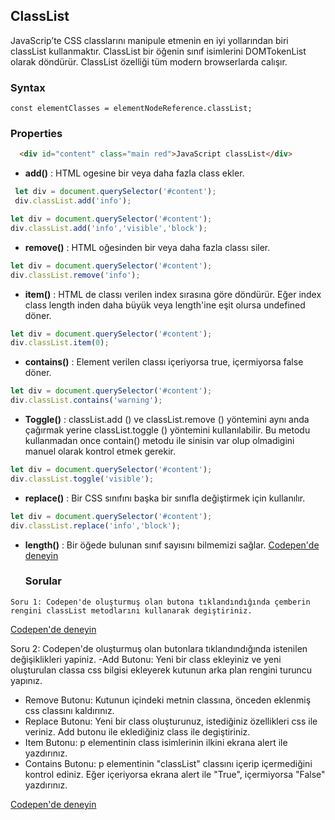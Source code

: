 ## ClassList

JavaScrip’te CSS classlarını manipule etmenin en iyi yollarından biri classList kullanmaktır. ClassList bir öğenin sınıf isimlerini DOMTokenList olarak döndürür.
ClassList özelliği tüm modern browserlarda calışır.
### Syntax
```
const elementClasses = elementNodeReference.classList;
```

### Properties
```HTML
  <div id="content" class="main red">JavaScript classList</div>
```
*  **add()** : HTML ogesine bir veya daha fazla class ekler.

```JavaScript
 let div = document.querySelector('#content');
 div.classList.add('info');
```
```JavaScript
let div = document.querySelector('#content');
div.classList.add('info','visible','block');
```
* **remove()** : HTML oğesinden bir veya daha fazla classı siler.
```JavaScript
let div = document.querySelector('#content');
div.classList.remove('info');
```
* **item()** : HTML de  classı verilen index  sırasına göre döndürür. Eğer index class length inden daha büyük veya length'ine eşit olursa undefined döner.

```JavaScript
let div = document.querySelector('#content');
div.classList.item(0);
```
* **contains()** : Element verilen classı içeriyorsa true, içermiyorsa false döner.
```JavaScript
let div = document.querySelector('#content');
div.classList.contains('warning');  
```
* **Toggle()** : classList.add () ve classList.remove () yöntemini aynı anda çağırmak yerine classList.toggle () yöntemini kullanılabilir. 
 Bu metodu kullanmadan once contain() metodu ile sinisin var olup olmadigini manuel olarak kontrol etmek gerekir.
```JavaScript
let div = document.querySelector('#content');
div.classList.toggle('visible');
```
* **replace()** : Bir CSS sınıfını başka bir sınıfla değiştirmek için kullanılır.
```JavaScript
let div = document.querySelector('#content');
div.classList.replace('info','block');
```
* **length()** : Bir öğede bulunan sınıf sayısını  bilmemizi sağlar.
  [Codepen'de deneyin](https://codepen.io/brcthn/pen/zYKjVjR)
  
  ### Sorular
```
Soru 1: Codepen'de oluşturmuş olan butona tıklandındığında çemberin rengini classList metodlarını kullanarak degiştiriniz.
```
[Codepen'de deneyin](https://codepen.io/brcthn/pen/abmYaRv)


Soru 2: Codepen'de oluşturmuş olan butonlara tıklandındığında istenilen değişiklikleri yapiniz.
 -Add Butonu: Yeni bir class ekleyiniz ve yeni oluşturulan classa css bilgisi ekleyerek kutunun arka plan rengini turuncu yapınız.
- Remove Butonu: Kutunun içindeki metnin classına, önceden eklenmiş  css  classını kaldırınız.
- Replace Butonu: Yeni bir class oluşturunuz, istediğiniz özellikleri css ile veriniz. Add  butonu ile eklediğiniz class ile degiştiriniz.
- Item Butonu: p elementinin class isimlerinin  ilkini ekrana alert ile yazdırınız. 
- Contains Butonu: p elementinin "classList" classını içerip içermediğini kontrol ediniz. Eğer içeriyorsa  ekrana alert ile "True", içermiyorsa "False"  yazdırınız. 


[Codepen'de deneyin](https://codepen.io/brcthn/pen/wvzXZZq)
